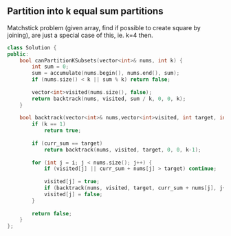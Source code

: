 ## Partition into k equal sum partitions

Matchstick problem (given array, find if possible to create square by joining), are just a special case of this, ie. k=4 then.

```cpp
class Solution {
public:
    bool canPartitionKSubsets(vector<int>& nums, int k) {
        int sum = 0;
        sum = accumulate(nums.begin(), nums.end(), sum);
        if (nums.size() < k || sum % k) return false;
        
        vector<int>visited(nums.size(), false);
        return backtrack(nums, visited, sum / k, 0, 0, k);
    }
    
    bool backtrack(vector<int>& nums,vector<int>visited, int target, int curr_sum, int i, int k) {
        if (k == 1) 
            return true;
        
        if (curr_sum == target) 
            return backtrack(nums, visited, target, 0, 0, k-1);
        
        for (int j = i; j < nums.size(); j++) {
            if (visited[j] || curr_sum + nums[j] > target) continue;
            
            visited[j] = true;
            if (backtrack(nums, visited, target, curr_sum + nums[j], j+1, k)) return true;
            visited[j] = false;
        }
        
        return false;
    }
};
```
